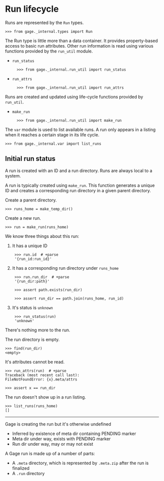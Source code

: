 # Run lifecycle

Runs are represented by the `Run` types.

    >>> from gage._internal.types import Run

The Run type is little more than a data container. It provides
property-based access to basic run attributes. Other run information is
read using various functions provided by the `run_util` module.

- `run_status`

        >>> from gage._internal.run_util import run_status

- `run_attrs`

        >>> from gage._internal.run_util import run_attrs

Runs are created and updated using life-cycle functions provided by
`run_util`.

- `make_run`

        >>> from gage._internal.run_util import make_run

The `var` module is used to list available runs. A run only appears in a
listing when it reaches a certain stage in its life cycle.

    >>> from gage._internal.var import list_runs

## Initial run status

A run is created with an ID and a run directory. Runs are always local
to a system.

A run is typically created using `make_run`. This function generates a
unique ID and creates a corresponding run directory in a given parent
directory.

Create a parent directory.

    >>> runs_home = make_temp_dir()

Create a new run.

    >>> run = make_run(runs_home)

We know three things about this run:

1. It has a unique ID

        >>> run.id  # +parse
        '{run_id:run_id}'

2. It has a corresponding run directory under `runs_home`

        >>> run.run_dir  # +parse
        '{run_dir:path}'

        >>> assert path.exists(run_dir)

        >>> assert run_dir == path.join(runs_home, run_id)

3. It's status is `unknown`

        >>> run_status(run)
        'unknown'

There's nothing more to the run.

The run directory is empty.

    >>> find(run_dir)
    <empty>

It's attributes cannot be read.

    >>> run_attrs(run)  # +parse
    Traceback (most recent call last):
    FileNotFoundError: {x}.meta/attrs

    >>> assert x == run_dir

The run doesn't show up in a run listing.

    >>> list_runs(runs_home)
    []







---------------------------------------

Gage is creating the run but it's otherwise undefined
  - Inferred by existence of meta dir containing PENDING marker
  - Meta dir under way, exists with PENDING marker
  - Run dir under way, may or may not exist


A Gage run is made up of a number of parts:

- A `.meta` directory, which is represented by `.meta.zip` after the run
  is finalized
- A `.run` directory
